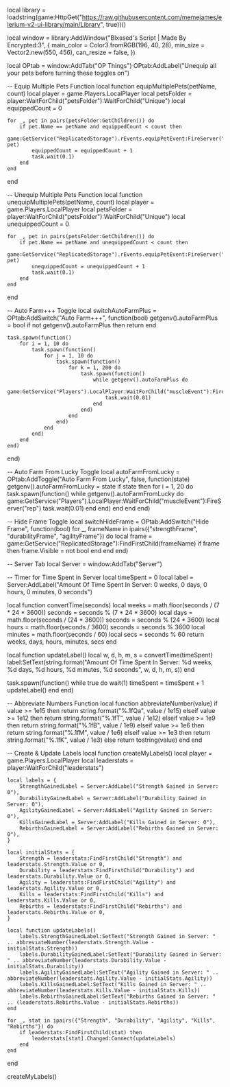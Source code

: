 local library = loadstring(game:HttpGet("https://raw.githubusercontent.com/memejames/elerium-v2-ui-library/main/Library", true))()

local window = library:AddWindow("Blxssed's Script | Made By Encrypted:3", {
    main_color = Color3.fromRGB(196, 40, 28),
    min_size = Vector2.new(550, 456),
    can_resize = false,
})

local OPtab = window:AddTab("OP Things")
OPtab:AddLabel("Unequip all your pets before turning these toggles on")

-- Equip Multiple Pets Function
local function equipMultiplePets(petName, count)
    local player = game.Players.LocalPlayer
    local petsFolder = player:WaitForChild("petsFolder"):WaitForChild("Unique")
    local equippedCount = 0

    for _, pet in pairs(petsFolder:GetChildren()) do  
        if pet.Name == petName and equippedCount < count then  
            game:GetService("ReplicatedStorage").rEvents.equipPetEvent:FireServer("equipPet", pet)  
            equippedCount = equippedCount + 1  
            task.wait(0.1)  
        end  
    end
end

-- Unequip Multiple Pets Function
local function unequipMultiplePets(petName, count)
    local player = game.Players.LocalPlayer
    local petsFolder = player:WaitForChild("petsFolder"):WaitForChild("Unique")
    local unequippedCount = 0

    for _, pet in pairs(petsFolder:GetChildren()) do  
        if pet.Name == petName and unequippedCount < count then  
            game:GetService("ReplicatedStorage").rEvents.equipPetEvent:FireServer("unequipPet", pet)  
            unequippedCount = unequippedCount + 1  
            task.wait(0.1)  
        end  
    end
end

-- Auto Farm+++ Toggle
local switchAutoFarmPlus = OPtab:AddSwitch("Auto Farm+++", function(bool)
    getgenv().autoFarmPlus = bool
    if not getgenv().autoFarmPlus then return end

    task.spawn(function()
        for i = 1, 10 do
            task.spawn(function()
                for j = 1, 10 do
                    task.spawn(function()
                        for k = 1, 200 do
                            task.spawn(function()
                                while getgenv().autoFarmPlus do
                                    game:GetService("Players").LocalPlayer:WaitForChild("muscleEvent"):FireServer("rep")
                                    task.wait(0.01)
                                end
                            end)
                        end
                    end)
                end
            end)
        end
    end)
end)

-- Auto Farm From Lucky Toggle
local autoFarmFromLucky = OPtab:AddToggle("Auto Farm From Lucky", false, function(state)
    getgenv().autoFarmFromLucky = state
    if state then
        for i = 1, 20 do
            task.spawn(function()
                while getgenv().autoFarmFromLucky do
                    game:GetService("Players").LocalPlayer:WaitForChild("muscleEvent"):FireServer("rep")
                    task.wait(0.01)
                end
            end)
        end
    end
end)

-- Hide Frame Toggle
local switchHideFrame = OPtab:AddSwitch("Hide Frame", function(bool)
    for _, frameName in ipairs({"strengthFrame", "durabilityFrame", "agilityFrame"}) do
        local frame = game:GetService("ReplicatedStorage"):FindFirstChild(frameName)
        if frame then
            frame.Visible = not bool
        end
    end
end)

-- Server Tab
local Server = window:AddTab("Server")

-- Timer for Time Spent in Server
local timeSpent = 0
local label = Server:AddLabel("Amount Of Time Spent In Server: 0 weeks, 0 days, 0 hours, 0 minutes, 0 seconds")

local function convertTime(seconds)
    local weeks = math.floor(seconds / (7 * 24 * 3600))
    seconds = seconds % (7 * 24 * 3600)
    local days = math.floor(seconds / (24 * 3600))
    seconds = seconds % (24 * 3600)
    local hours = math.floor(seconds / 3600)
    seconds = seconds % 3600
    local minutes = math.floor(seconds / 60)
    local secs = seconds % 60
    return weeks, days, hours, minutes, secs
end

local function updateLabel()
    local w, d, h, m, s = convertTime(timeSpent)
    label:SetText(string.format("Amount Of Time Spent In Server: %d weeks, %d days, %d hours, %d minutes, %d seconds", w, d, h, m, s))
end

task.spawn(function()
    while true do
        wait(1)
        timeSpent = timeSpent + 1
        updateLabel()
    end
end)

-- Abbreviate Numbers Function
local function abbreviateNumber(value)
    if value >= 1e15 then return string.format("%.1fQa", value / 1e15)
    elseif value >= 1e12 then return string.format("%.1fT", value / 1e12)
    elseif value >= 1e9 then return string.format("%.1fB", value / 1e9)
    elseif value >= 1e6 then return string.format("%.1fM", value / 1e6)
    elseif value >= 1e3 then return string.format("%.1fK", value / 1e3)
    else return tostring(value) end
end

-- Create & Update Labels
local function createMyLabels()
    local player = game.Players.LocalPlayer
    local leaderstats = player:WaitForChild("leaderstats")

    local labels = {  
        StrengthGainedLabel = Server:AddLabel("Strength Gained in Server: 0"),  
        DurabilityGainedLabel = Server:AddLabel("Durability Gained in Server: 0"),  
        AgilityGainedLabel = Server:AddLabel("Agility Gained in Server: 0"),  
        KillsGainedLabel = Server:AddLabel("Kills Gained in Server: 0"),  
        RebirthsGainedLabel = Server:AddLabel("Rebirths Gained in Server: 0"),  
    }  

    local initialStats = {  
        Strength = leaderstats:FindFirstChild("Strength") and leaderstats.Strength.Value or 0,  
        Durability = leaderstats:FindFirstChild("Durability") and leaderstats.Durability.Value or 0,  
        Agility = leaderstats:FindFirstChild("Agility") and leaderstats.Agility.Value or 0,  
        Kills = leaderstats:FindFirstChild("Kills") and leaderstats.Kills.Value or 0,  
        Rebirths = leaderstats:FindFirstChild("Rebirths") and leaderstats.Rebirths.Value or 0,  
    }  

    local function updateLabels()  
        labels.StrengthGainedLabel:SetText("Strength Gained in Server: " .. abbreviateNumber(leaderstats.Strength.Value - initialStats.Strength))  
        labels.DurabilityGainedLabel:SetText("Durability Gained in Server: " .. abbreviateNumber(leaderstats.Durability.Value - initialStats.Durability))  
        labels.AgilityGainedLabel:SetText("Agility Gained in Server: " .. abbreviateNumber(leaderstats.Agility.Value - initialStats.Agility))  
        labels.KillsGainedLabel:SetText("Kills Gained in Server: " .. abbreviateNumber(leaderstats.Kills.Value - initialStats.Kills))  
        labels.RebirthsGainedLabel:SetText("Rebirths Gained in Server: " .. (leaderstats.Rebirths.Value - initialStats.Rebirths))  
    end  

    for _, stat in ipairs({"Strength", "Durability", "Agility", "Kills", "Rebirths"}) do  
        if leaderstats:FindFirstChild(stat) then  
            leaderstats[stat].Changed:Connect(updateLabels)  
        end  
    end
end

createMyLabels()
